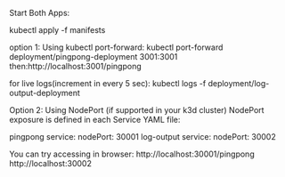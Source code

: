 Start Both Apps:

kubectl apply -f manifests

option 1:
Using kubectl port-forward:
kubectl port-forward deployment/pingpong-deployment 3001:3001
then:http://localhost:3001/pingpong

for live logs(increment in every 5 sec):
kubectl logs -f deployment/log-output-deployment

Option 2: Using NodePort (if supported in your k3d cluster)
NodePort exposure is defined in each Service YAML file:

pingpong service: nodePort: 30001
log-output service: nodePort: 30002

You can try accessing in browser:
http://localhost:30001/pingpong
http://localhost:30002
